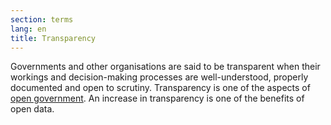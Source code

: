 ```yaml
---
section: terms
lang: en
title: Transparency
---
```


Governments and other organisations are said to be transparent when their workings and decision-making processes are well-understood, properly documented and open to scrutiny. Transparency is one of the aspects of [open government](/glossary/en/terms/open-government/). An increase in transparency is one of the benefits of open data.